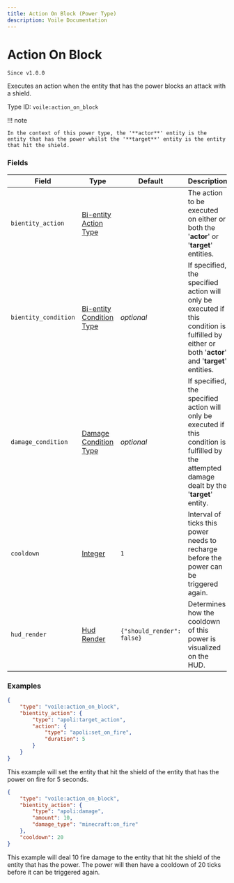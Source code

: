 ```yaml
---
title: Action On Block (Power Type)
description: Voile Documentation
---
```


# Action On Block

`Since v1.0.0`

Executes an action when the entity that has the power blocks an attack with a shield.

Type ID: `voile:action_on_block`

!!! note
    
    In the context of this power type, the '**actor**' entity is the entity that has the power whilst the '**target**' entity is the entity that hit the shield.

### Fields

Field | Type | Default | Description
------|------|---------|------------
`bientity_action` | [Bi-entity Action Type](https://origins.readthedocs.io/en/latest/types/bientity_action_types/) | | The action to be executed on either or both the '**actor**' or '**target**' entities.
`bientity_condition` | [Bi-entity Condition Type](https://origins.readthedocs.io/en/latest/types/bientity_condition_types/) | *optional* | If specified, the specified action will only be executed if this condition is fulfilled by either or both '**actor**' and '**target**' entities.
`damage_condition` | [Damage Condition Type](https://origins.readthedocs.io/en/latest/types/damage_condition_types/) | *optional* | If specified, the specified action will only be executed if this condition is fulfilled by the attempted damage dealt by the '**target**' entity.
`cooldown` | [Integer](https://origins.readthedocs.io/en/latest/types/data_types/integer/) | `1` | Interval of ticks this power needs to recharge before the power can be triggered again.
`hud_render` | [Hud Render](https://origins.readthedocs.io/en/latest/types/data_types/hud_render/) | `{"should_render": false}` | Determines how the cooldown of this power is visualized on the HUD.

### Examples

```json
{
    "type": "voile:action_on_block",
    "bientity_action": {
        "type": "apoli:target_action",
        "action": {
            "type": "apoli:set_on_fire",
            "duration": 5
        }
    }
}
```

This example will set the entity that hit the shield of the entity that has the power on fire for 5 seconds.

```json
{
    "type": "voile:action_on_block",
    "bientity_action": {
        "type": "apoli:damage",
        "amount": 10,
        "damage_type": "minecraft:on_fire"
    },
    "cooldown": 20
}
```

This example will deal 10 fire damage to the entity that hit the shield of the entity that has the power. The power will then have a cooldown of 20 ticks before it can be triggered again.